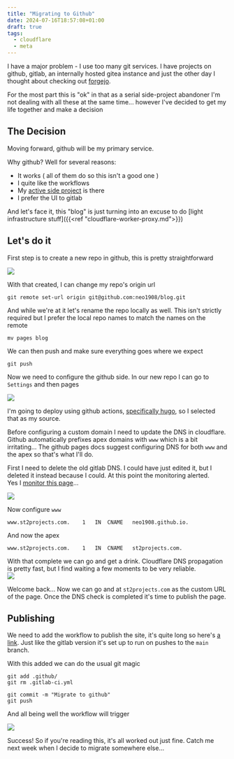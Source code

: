 ```yaml
---
title: "Migrating to Github"
date: 2024-07-16T18:57:08+01:00
draft: true
tags:
  - cloudflare
  - meta
---
```


I have a major problem - I use too many git services. I have projects on github, gitlab, an internally hosted gitea instance and just the other day I thought about checking out [forgejo](https://forgejo.org).

For the most part this is "ok" in that as a serial side-project abandoner I'm not dealing with all these at the same time... however I've decided to get my life together and make a decision

## The Decision

Moving forward, github will be my primary service.

Why github? Well for several reasons:
- It works ( all of them do so this isn't a good one )
- I quite like the workflows
- My [active side project](https://github.com/ST2Projects/ssh-sentinel-server) is there
- I prefer the UI to gitlab

And let's face it, this "blog" is just turning into an excuse to do [light infrastructure stuff]({{<ref "cloudflare-worker-proxy.md">}})

## Let's do it

First step is to create a new repo in github, this is pretty straightforward

![](/new_blog_repo.png)

With that created, I can change my repo's origin url

```shell
git remote set-url origin git@github.com:neo1908/blog.git
```

And while we're at it let's rename the repo locally as well. This isn't strictly required but I prefer the local repo names to match the names on the remote

```shell
mv pages blog
```

We can then push and make sure everything goes where we expect

```shell
git push
```

Now we need to configure the github side. In our new repo I can go to `Settings` and then pages

![](/new_pages_config.png)

I'm going to deploy using github actions, [specifically hugo](https://github.com/neo1908/blog/blob/main/.github/workflows/hugo.yml), so I selected that as my source.

Before configuring a custom domain I need to update the DNS in cloudflare. Github automatically prefixes apex domains with `www` which is a bit irritating...  The github pages docs suggest configuring DNS for both `www` and the apex so that's what I'll do.

First I need to delete the old gitlab DNS. I could have just edited it, but I deleted it instead because I could. At this point the monitoring alerted. 
<br/>
Yes I [monitor this page](https://stats.uptimerobot.com/llM2NuOXyX/795915947)...

![](/status_page.png)

Now configure `www`
```dns
www.st2projects.com.	1	IN	CNAME	neo1908.github.io.
```
And now the apex
```dns
www.st2projects.com.	1	IN	CNAME	st2projects.com.
```

With that complete we can go and get a drink. Cloudflare DNS propagation is pretty fast, but I find waiting a few moments to be very reliable.
<br/>
![](/a_few_moments.png)
<br/>

Welcome back... Now we can go and at `st2projects.com` as the custom URL of the page. Once the DNS check is completed it's time to publish the page.

## Publishing

We need to add the workflow to publish the site, it's quite long so here's [a link](https://github.com/neo1908/blog/blob/main/.github/workflows/hugo.yml). Just like the gitlab version it's set up to run on pushes to the `main` branch.

With this added we can do the usual git magic
```shell
git add .github/
git rm .gitlab-ci.yml

git commit -m "Migrate to github"
git push
```

And all being well the workflow will trigger

![](/github_workflow.png)

Success! So if you're reading this, it's all worked out just fine. Catch me next week when I decide to migrate somewhere else...